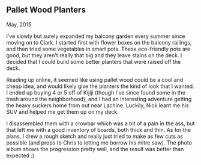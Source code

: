 ## Pallet Wood Planters
May, 2015

<building-projects-header imgur-image-id="R23pv4o" imgur-album-id="I243j" reddit-comment-id="39uydl">
</building-projects-header>

I've slowly but surely expanded my balcony garden every summer since moving on to Clark. I started
first with flower boxes on the balcony railings, and then tried some vegetables in smart pots.
These eco-friendly pots are good, but they aren't really that big and they leave stains on the deck.
I decided that I could build some better planters that were raised off the deck.

Reading up online, it seemed like using pallet wood could be a cool and cheap idea, and would likely
give the planters the kind of look that I wanted. I ended up buying 4 or 5 off of Kijiji (though
I've since found some in the trash around the neighborhood), and I had an interesting adventure
getting the heavy suckers home from out near Lachine. Luckily, Nick leant me his SUV and helped me
get them up on my deck.

I disassembled them with a crowbar which was a bit of a pain in the ass, but that left me with a
good inventory of boards, both thick and thin. As for the plans, I drew a rough sketch and really
just tried to make as few cuts as possible (and props to Chris to letting me borrow his mitre saw).
The photo album shows the progression pretty well, and the result was better than expected :)
